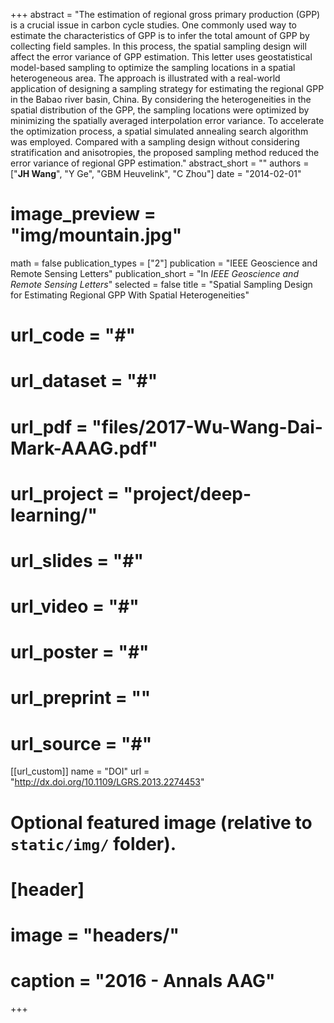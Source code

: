 +++
abstract = "The estimation of regional gross primary production (GPP) is a crucial issue in carbon cycle studies. One commonly used way to estimate the characteristics of GPP is to infer the total amount of GPP by collecting field samples. In this process, the spatial sampling design will affect the error variance of GPP estimation. This letter uses geostatistical model-based sampling to optimize the sampling locations in a spatial heterogeneous area. The approach is illustrated with a real-world application of designing a sampling strategy for estimating the regional GPP in the Babao river basin, China. By considering the heterogeneities in the spatial distribution of the GPP, the sampling locations were optimized by minimizing the spatially averaged interpolation error variance. To accelerate the optimization process, a spatial simulated annealing search algorithm was employed. Compared with a sampling design without considering stratification and anisotropies, the proposed sampling method reduced the error variance of regional GPP estimation."
abstract_short = ""
authors = ["**JH Wang**", "Y Ge", "GBM Heuvelink", "C Zhou"]
date = "2014-02-01"
# image_preview = "img/mountain.jpg"
math = false
publication_types = ["2"]
publication = "IEEE Geoscience and Remote Sensing Letters"
publication_short = "In *IEEE Geoscience and Remote Sensing Letters*"
selected = false
title = "Spatial Sampling Design for Estimating Regional GPP With Spatial Heterogeneities"
# url_code = "#"
# url_dataset = "#"
# url_pdf = "files/2017-Wu-Wang-Dai-Mark-AAAG.pdf"
# url_project = "project/deep-learning/"
# url_slides = "#"
# url_video = "#"
# url_poster = "#"
# url_preprint = ""
# url_source = "#"

[[url_custom]]
name = "DOI"
url = "http://dx.doi.org/10.1109/LGRS.2013.2274453"

# Optional featured image (relative to `static/img/` folder).
# [header]
# image = "headers/"
# caption = "2016 - Annals AAG"

+++


